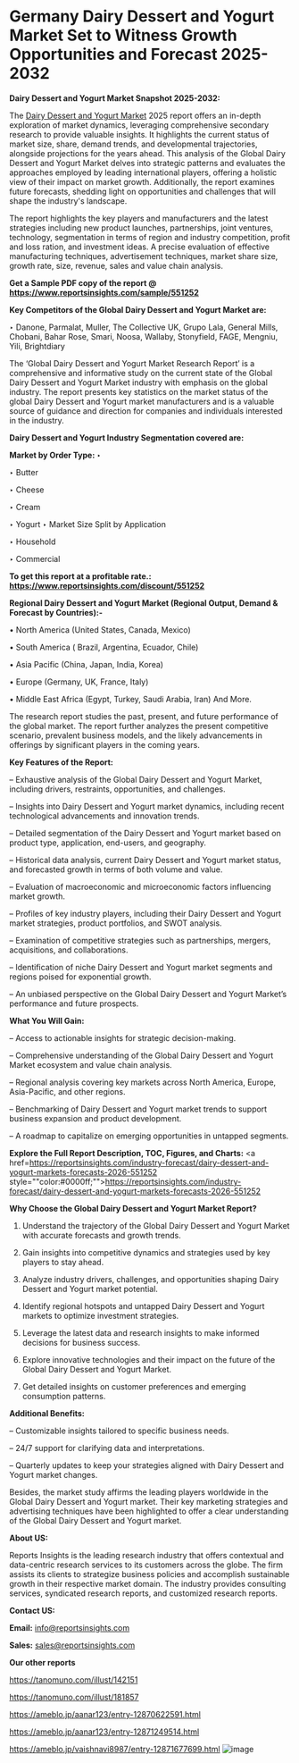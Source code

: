 # Germany Dairy Dessert and Yogurt Market Set to Witness Growth Opportunities and Forecast 2025-2032

<strong>Dairy Dessert and Yogurt Market Snapshot 2025-2032:</strong>

The <a href=https://www.reportsinsights.com/sample/551252>Dairy Dessert and Yogurt Market</a> 2025 report offers an in-depth exploration of market dynamics, leveraging comprehensive secondary research to provide valuable insights. It highlights the current status of market size, share, demand trends, and developmental trajectories, alongside projections for the years ahead. This analysis of the Global Dairy Dessert and Yogurt Market delves into strategic patterns and evaluates the approaches employed by leading international players, offering a holistic view of their impact on market growth. Additionally, the report examines future forecasts, shedding light on opportunities and challenges that will shape the industry's landscape.

The report highlights the key players and manufacturers and the latest strategies including new product launches, partnerships, joint ventures, technology, segmentation in terms of region and industry competition, profit and loss ration, and investment ideas. A precise evaluation of effective manufacturing techniques, advertisement techniques, market share size, growth rate, size, revenue, sales and value chain analysis.

<strong>Get a Sample PDF copy of the report @ <a href=https://www.reportsinsights.com/sample/551252 style=color:#0000ff;>https://www.reportsinsights.com/sample/551252</a></strong>

<strong>Key Competitors of the Global Dairy Dessert and Yogurt Market are:</strong>

‣ Danone, Parmalat, Muller, The Collective UK, Grupo Lala, General Mills, Chobani, Bahar Rose, Smari, Noosa, Wallaby, Stonyfield, FAGE, Mengniu, Yili, Brightdiary

The ‘Global Dairy Dessert and Yogurt Market Research Report’ is a comprehensive and informative study on the current state of the Global Dairy Dessert and Yogurt Market industry with emphasis on the global industry. The report presents key statistics on the market status of the global Dairy Dessert and Yogurt market manufacturers and is a valuable source of guidance and direction for companies and individuals interested in the industry.

<strong>Dairy Dessert and Yogurt Industry Segmentation covered are:</strong>

<strong>Market by Order Type: </strong>
‣ 

‣ Butter

‣ Cheese

‣ Cream

‣ Yogurt
‣ Market Size Split by Application

‣ Household

‣ Commercial

<strong>To get this report at a profitable rate.: <a href=https://www.reportsinsights.com/discount/551252 style=color:#0000ff;>https://www.reportsinsights.com/discount/551252</a></strong>

<strong>Regional Dairy Dessert and Yogurt Market (Regional Output, Demand &amp; Forecast by Countries):-</strong>

• North America (United States, Canada, Mexico)

• South America ( Brazil, Argentina, Ecuador, Chile)

• Asia Pacific (China, Japan, India, Korea)

• Europe (Germany, UK, France, Italy)

• Middle East Africa (Egypt, Turkey, Saudi Arabia, Iran) And More.

The research report studies the past, present, and future performance of the global market. The report further analyzes the present competitive scenario, prevalent business models, and the likely advancements in offerings by significant players in the coming years.

<strong>Key Features of the Report:</strong>

– Exhaustive analysis of the Global Dairy Dessert and Yogurt Market, including drivers, restraints, opportunities, and challenges.

– Insights into Dairy Dessert and Yogurt market dynamics, including recent technological advancements and innovation trends.

– Detailed segmentation of the Dairy Dessert and Yogurt market based on product type, application, end-users, and geography.

– Historical data analysis, current Dairy Dessert and Yogurt market status, and forecasted growth in terms of both volume and value.

– Evaluation of macroeconomic and microeconomic factors influencing market growth.

– Profiles of key industry players, including their Dairy Dessert and Yogurt market strategies, product portfolios, and SWOT analysis.

– Examination of competitive strategies such as partnerships, mergers, acquisitions, and collaborations.

– Identification of niche Dairy Dessert and Yogurt market segments and regions poised for exponential growth.

– An unbiased perspective on the Global Dairy Dessert and Yogurt Market’s performance and future prospects.

<strong>What You Will Gain:</strong>

– Access to actionable insights for strategic decision-making.

– Comprehensive understanding of the Global Dairy Dessert and Yogurt Market ecosystem and value chain analysis.

– Regional analysis covering key markets across North America, Europe, Asia-Pacific, and other regions.

– Benchmarking of Dairy Dessert and Yogurt market trends to support business expansion and product development.

– A roadmap to capitalize on emerging opportunities in untapped segments.

<strong>Explore the Full Report Description, TOC, Figures, and Charts:</strong>
<a href=https://reportsinsights.com/industry-forecast/dairy-dessert-and-yogurt-markets-forecasts-2026-551252 style=""color:#0000ff;"">https://reportsinsights.com/industry-forecast/dairy-dessert-and-yogurt-markets-forecasts-2026-551252</a>

<strong>Why Choose the Global Dairy Dessert and Yogurt Market Report?</strong>

1. Understand the trajectory of the Global Dairy Dessert and Yogurt Market with accurate forecasts and growth trends.

2. Gain insights into competitive dynamics and strategies used by key players to stay ahead.

3. Analyze industry drivers, challenges, and opportunities shaping Dairy Dessert and Yogurt market potential.

4. Identify regional hotspots and untapped Dairy Dessert and Yogurt markets to optimize investment strategies.

5. Leverage the latest data and research insights to make informed decisions for business success.

6. Explore innovative technologies and their impact on the future of the Global Dairy Dessert and Yogurt Market.

7. Get detailed insights on customer preferences and emerging consumption patterns.

<strong>Additional Benefits:</strong>

– Customizable insights tailored to specific business needs.

– 24/7 support for clarifying data and interpretations.

– Quarterly updates to keep your strategies aligned with Dairy Dessert and Yogurt market changes.

Besides, the market study affirms the leading players worldwide in the Global Dairy Dessert and Yogurt market. Their key marketing strategies and advertising techniques have been highlighted to offer a clear understanding of the Global Dairy Dessert and Yogurt market.

<strong><strong>About US</strong>:</strong>

Reports Insights is the leading research industry that offers contextual and data-centric research services to its customers across the globe. The firm assists its clients to strategize business policies and accomplish sustainable growth in their respective market domain. The industry provides consulting services, syndicated research reports, and customized research reports.

<strong>Contact US:</strong>

<p class=><b>Email:</b> <a href=mailto:info@reportsinsights.com>info@reportsinsights.com</a></p>
<p class=><b>Sales:</b> <a href=mailto:sales@reportsinsights.com>sales@reportsinsights.com</a></p>

<strong>Our other reports</strong>

<a href=https://tanomuno.com/illust/142151>https://tanomuno.com/illust/142151</a>

<a href=https://tanomuno.com/illust/181857>https://tanomuno.com/illust/181857</a>

<a href=https://ameblo.jp/aanar123/entry-12870622591.html>https://ameblo.jp/aanar123/entry-12870622591.html</a>

<a href=https://ameblo.jp/aanar123/entry-12871249514.html>https://ameblo.jp/aanar123/entry-12871249514.html</a>

<a href=https://ameblo.jp/vaishnavi8987/entry-12871677699.html>https://ameblo.jp/vaishnavi8987/entry-12871677699.html</a>
![image](https://github.com/user-attachments/assets/f0cc955e-953c-4953-a0c2-fa42d818e6f2)
